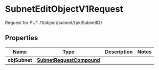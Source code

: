 

# SubnetEditObjectV1Request

Request for PUT /1/object/subnet/{pkiSubnetID}

## Properties

| Name | Type | Description | Notes |
|------------ | ------------- | ------------- | -------------|
|**objSubnet** | [**SubnetRequestCompound**](SubnetRequestCompound.md) |  |  |



